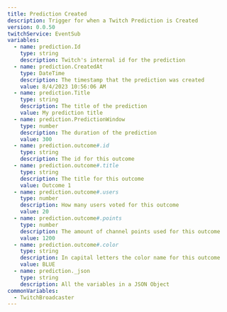 ```yaml
---
title: Prediction Created
description: Trigger for when a Twitch Prediction is Created
version: 0.0.50
twitchService: EventSub
variables:
  - name: prediction.Id
    type: string
    description: Twitch's internal id for the prediction
  - name: prediction.CreatedAt
    type: DateTime
    description: The timestamp that the prediction was created
    value: 8/4/2023 10:56:06 AM
  - name: prediction.Title
    type: string
    description: The title of the prediction
    value: My prediction title
  - name: prediction.PredictionWindow
    type: number
    description: The duration of the prediction
    value: 300
  - name: prediction.outcome#.id
    type: string
    description: The id for this outcome
  - name: prediction.outcome#.title
    type: string
    description: The title for this outcome
    value: Outcome 1
  - name: prediction.outcome#.users
    type: number
    description: How many users voted for this outcome
    value: 20
  - name: prediction.outcome#.points
    type: number
    description: The amount of channel points used for this outcome
    value: 1200
  - name: prediction.outcome#.color
    type: string
    description: In capital letters the color name for this outcome
    value: BLUE
  - name: prediction._json
    type: string
    description: All the variables in a JSON Object
commonVariables:
  - TwitchBroadcaster
---
```

